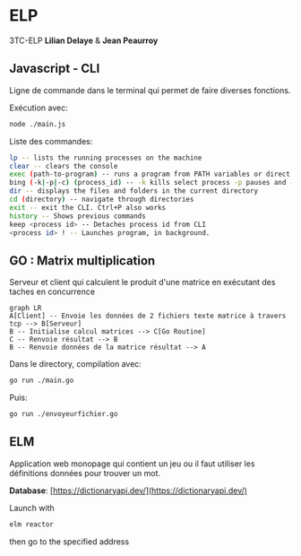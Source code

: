 
# ELP
3TC-ELP **Lilian Delaye** &amp; **Jean Peaurroy**


## Javascript - CLI
Ligne de commande dans le terminal qui permet de faire diverses fonctions.

Exécution avec:
```sh
node ./main.js
```

Liste des commandes:
```sh
lp -- lists the running processes on the machine
clear -- clears the console
exec (path-to-program) -- runs a program from PATH variables or direct path
bing (-k|-p|-c) (process_id) -- -k kills select process -p pauses and -c resumes
dir -- displays the files and folders in the current directory
cd (directory) -- navigate through directories
exit -- exit the CLI. Ctrl+P also works
history -- Shows previous commands
keep <process id> -- Detaches process id from CLI
<process id> ! -- Launches program, in background.

```

## GO : Matrix multiplication

Serveur et client qui calculent le produit d'une matrice en exécutant des taches en concurrence

```mermaid
graph LR
A[Client] -- Envoie les données de 2 fichiers texte matrice à travers tcp --> B[Serveur]
B -- Initialise calcul matrices --> C[Go Routine]
C -- Renvoie résultat --> B
B -- Renvoie données de la matrice résultat --> A

```

Dans le directory, compilation avec:
```sh
go run ./main.go
```

Puis:

```sh
go run ./envoyeurfichier.go
```

## ELM
Application web monopage qui contient un jeu ou il faut utiliser les définitions données pour trouver un mot.

**Database**: [https://dictionaryapi.dev/](https://dictionaryapi.dev/)

Launch with
```sh
elm reactor
```
then go to the specified address
